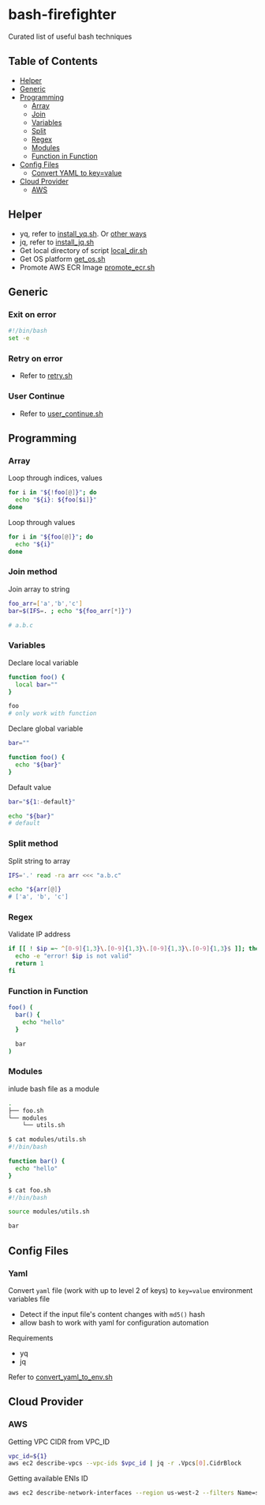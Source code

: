 # bash-firefighter

Curated list of useful bash techniques

## Table of Contents

- [Helper](#user-content-helper)
- [Generic](#user-content-generic)
- [Programming](#user-content-programming)
  - [Array](#user-content-array)
  - [Join](#user-content-join-method)
  - [Variables](#user-content-variables)
  - [Split](#user-content-split-method)
  - [Regex](#user-content-regex)
  - [Modules](#user-content-modules)
  - [Function in Function](#user-content-function-in-function)
- [Config Files](#user-content-config-files)
  - [Convert YAML to key=value](#user-content-yaml)
- [Cloud Provider](#user-content-cloud-provider)
  - [AWS](#user-content-aws)

## <a name="user-content-helper"></a>Helper

- yq, refer to [install_yq.sh](./scripts/install_yq.sh). Or [other ways](https://mikefarah.gitbook.io/yq/#on-ubuntu-16-04-or-higher-from-debian-package)
- jq, refer to [install_jq.sh](./scripts/install_jq.sh)
- Get local directory of script [local_dir.sh](./scripts/local_dir.sh)
- Get OS platform [get_os.sh](./scripts/get_os.sh)
- Promote AWS ECR Image [promote_ecr.sh](./scripts/promote_ecr.sh)

## <a name="user-content-generic"></a>Generic

### <a name="user-content-exit-on-error"></a>Exit on error

```sh
#!/bin/bash
set -e
```

### <a name="user-content-retry-on-error"></a>Retry on error

- Refer to [retry.sh](./scripts/retry.sh)

### <a name="user-content-user-continue"></a>User Continue

- Refer to [user_continue.sh](./scripts/user_continue.sh)

## <a name="user-content-programming"></a>Programming

### <a name="user-content-array"></a>Array

Loop through indices, values

```sh
for i in "${!foo[@]}"; do
  echo "${i}: ${foo[$i]}"
done
```

Loop through values

```sh
for i in "${foo[@]}"; do
  echo "${i}"
done
```

### <a name="user-content-join-method"></a>Join method

Join array to string

```sh
foo_arr=['a','b','c']
bar=$(IFS=. ; echo "${foo_arr[*]}")

# a.b.c
```

### <a name="user-content-variables"></a>Variables

Declare local variable

```sh
function foo() {
  local bar=""
}

foo
# only work with function
```

Declare global variable

```sh
bar=""

function foo() {
  echo "${bar}"
}
```

Default value

```sh
bar="${1:-default}"

echo "${bar}"
# default
```

### <a name="user-content-split-method"></a>Split method

Split string to array

```sh
IFS='.' read -ra arr <<< "a.b.c"

echo "${arr[@]}
# ['a', 'b', 'c']
```

### <a name="user-content-regex"></a>Regex

Validate IP address

```sh
if [[ ! $ip =~ ^[0-9]{1,3}\.[0-9]{1,3}\.[0-9]{1,3}\.[0-9]{1,3}$ ]]; then
  echo -e "error! $ip is not valid"
  return 1
fi
```

### <a name="user-content-function-in-function"></a>Function in Function

```sh
foo() (
  bar() {
    echo "hello"
  }

  bar
)
```

### <a name="user-content-modules"></a>Modules

inlude bash file as a module

```sh
.
├── foo.sh
└── modules
    └── utils.sh

$ cat modules/utils.sh
#!/bin/bash

function bar() {
  echo "hello"
}

$ cat foo.sh
#!/bin/bash

source modules/utils.sh

bar

```

## <a name="user-content-config-files"></a>Config Files

### <a name="user-content-yaml"></a>Yaml

Convert `yaml` file (work with up to level 2 of keys) to `key=value` environment variables file

- Detect if the input file's content changes with `md5()` hash
- allow bash to work with yaml for configuration automation

Requirements

- yq
- jq

Refer to [convert_yaml_to_env.sh](./scripts/convert_yaml_to_env.sh)

## <a name="user-content-cloud-provider"></a>Cloud Provider

### <a name="user-content-aws"></a>AWS

Getting VPC CIDR from VPC_ID

```sh
vpc_id=${1}
aws ec2 describe-vpcs --vpc-ids $vpc_id | jq -r .Vpcs[0].CidrBlock
```

Getting available ENIs ID

```sh
aws ec2 describe-network-interfaces --region us-west-2 --filters Name=status,Values=available,Name=group-name,Values=<GROUP_NAME> --max-items 2 | jq -r .NetworkInterfaces[].NetworkInterfaceId
```
